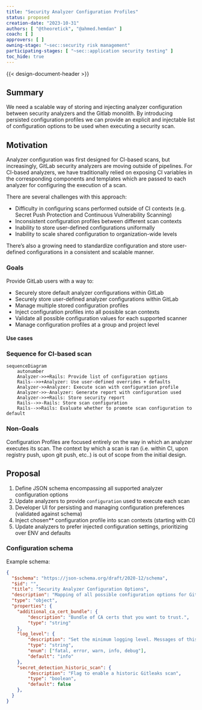 ```yaml
---
title: "Security Analyzer Configuration Profiles"
status: proposed
creation-date: "2023-10-31"
authors: [ "@theoretick", "@ahmed.hemdan" ]
coach: [ ]
approvers: [ ]
owning-stage: "~sec::security risk management"
participating-stages: [ "~sec::application security testing" ]
toc_hide: true
---
```


{{< design-document-header >}}

## Summary

We need a scalable way of storing and injecting analyzer configuration between security analyzers
and the Gitlab monolith. By introducing persisted configuration profiles we can provide an explicit and injectable
list of configuration options to be used when executing a security scan.

## Motivation

Analyzer configuration was first designed for CI-based scans, but increasingly, GitLab security
analyzers are moving outside of pipelines. For CI-based analyzers, we have traditionally relied on exposing
CI variables in the corresponding components and templates which are passed to each analyzer for configuring
the execution of a scan.

There are several challenges with this approach:

- Difficulty in configuring scans performed outside of CI contexts (e.g. Secret Push Protection and Continuous Vulnerability Scanning)
- Inconsistent configuration profiles between different scan contexts
- Inability to store user-defined configurations uniformally
- Inability to scale shared configuration to organization-wide levels

There’s also a growing need to standardize configuration and store user-defined configurations in a consistent and scalable manner.

### Goals

Provide GitLab users with a way to:

- Securely store default analyzer configurations within GitLab
- Securely store user-defined analyzer configurations within GitLab
- Manage multiple stored configuration profiles
- Inject configuration profiles into all possible scan contexts
- Validate all possible configuration values for each supported scanner
- Manage configuration profiles at a group and project level

#### Use cases

### Sequence for CI-based scan

```mermaid
sequenceDiagram
    autonumber
    Analyzer->>+Rails: Provide list of configuration options
    Rails-->>+Analyzer: Use user-defined overrides + defaults
    Analyzer->>Analyzer: Execute scan with configuration profile
    Analyzer->>-Analyzer: Generate report with configuration used
    Analyzer->>+Rails: Store security report
    Rails-->>-Rails: Store scan configuration
    Rails-->>Rails: Evaluate whether to promote scan configuration to default
```

### Non-Goals

Configuration Profiles are focused entirely on the way in which an analyzer executes its scan. The context by which
a scan is ran (i.e. within CI, upon registry push, upon git push, etc..) is out of scope from the initial design.

## Proposal

1. Define JSON schema encompassing all supported analyzer configuration options
1. Update analyzers to provide `configuration` used to execute each scan
1. Developer UI for persisting and managing configuration preferences (validated against schema)
1. Inject chosen** configuration profile into scan contexts (starting with CI)
1. Update analyzers to prefer injected configuration settings, prioritizing over ENV and defaults

### Configuration schema

Example schema:

```json
{
  "$schema": "https://json-schema.org/draft/2020-12/schema",
  "$id": "",
  "title": "Security Analyzer Configuration Options",
  "description": "Mapping of all possible configuration options for Gitlab security analyzers",
  "type": "object",
  "properties": {
    "additional_ca_cert_bundle": {
        "description": "Bundle of CA certs that you want to trust.",
        "type": "string"
    },
    "log_level": {
        "description": "Set the minimum logging level. Messages of this logging level or higher are output. From highest to lowest severity, the logging levels are: fatal, error, warn, info, debug",
        "type": "string",
        "enum": ["fatal, error, warn, info, debug"],
        "default": "info"
    },
    "secret_detection_historic_scan": {
        "description": "Flag to enable a historic Gitleaks scan",
        "type": "boolean",
        "default": false
    },
  }
}
```
